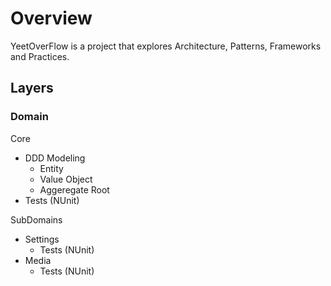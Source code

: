 ﻿# Overview

YeetOverFlow is a project that explores Architecture, Patterns, Frameworks and Practices.

## Layers

### Domain

Core
- DDD Modeling
  - Entity
  - Value Object
  - Aggeregate Root
- Tests (NUnit)

SubDomains
- Settings
  - Tests (NUnit)
- Media
  - Tests (NUnit)
